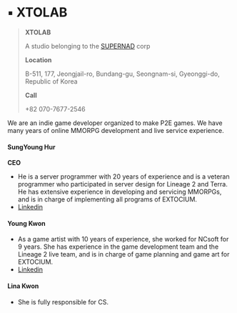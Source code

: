 # ▪️ XTOLAB

>
>
> **XTOLAB**
>
> A studio belonging to the [SUPERNAD](https://supernad.com/) corp
>
> **Location**
>
> B-511, 177, Jeongjail-ro, Bundang-gu, Seongnam-si, Gyeonggi-do, Republic of Korea
>
> **Call**
>
> +82 070-7677-2546

We are an indie game developer organized to make P2E games. We have many years of online MMORPG development and live service experience.

#### SungYoung Hur <a href="#sungyoung-hur" id="sungyoung-hur"></a>

**CEO**

* He is a server programmer with 20 years of experience and is a veteran programmer who participated in server design for Lineage 2 and Terra. He has extensive experience in developing and servicing MMORPGs, and is in charge of implementing all programs of EXTOCIUM.
* [Linkedin](https://www.linkedin.com/in/sungyounghur)

#### Young Kwon <a href="#young-kwon" id="young-kwon"></a>

* As a game artist with 10 years of experience, she worked for NCsoft for 9 years. She has experience in the game development team and the Lineage 2 live team, and is in charge of game planning and game art for EXTOCIUM.
* [Linkedin](https://www.linkedin.com/in/young-k-ba35b9251/?locale=en_US)

#### Lina Kwon <a href="#lina-kwon" id="lina-kwon"></a>

* She is fully responsible for CS.
